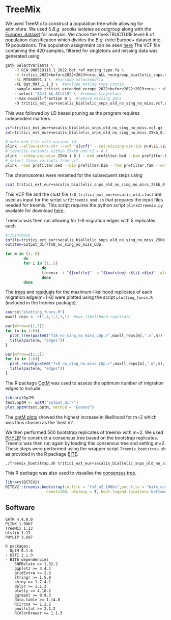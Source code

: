 # TreeMix
We used TreeMix to construct a population tree while allowing for admixture. We used 5 _B.g. secalis_ isolates as outgroup along with the [Europe+ dataset](../Datasets/Datasets.md) for analysis. We chose the fineSTRUCTURE level-8 of population classification which divides the _B.g. tritici_ Europe+ dataset into 19 populations. The population assignment can be seen [here](fs8_tritici_ext_eur+secalis_old.clust) The VCF file containing the 420 samples, filtered for singletons and missing data was generated using
```bash
gatk SelectVariants \
    -R GCA_900519115.1_2022_bgt_ref_mating_type.fa \
    -V tritici_2022+before2022+2023+ncsu_ALL_+outgroup_biallelic_snps.vcf.gz \
    -XL MT880591.1 \  #exclude mitochondria
    -XL Bgt_MAT_1_1_3 \  #exclude mating type contig
    -sample-name tritici_extended_europe_2022+before2022+2023+ncsu_+_old_rye.args \  #list of samples to include
    --select "AC>1 && AC<419" \  #remove singletons
    --max-nocall-fraction 0 \  #remove missing data
    -O tritici_ext_eur+secalis_biallelic_snps_old_no_sing_no_miss.vcf.gz
```
This was followed by LD based pruning as the program requires independent markers.
```bash
vcf=tritici_ext_eur+secalis_biallelic_snps_old_no_sing_no_miss.vcf.gz
out=tritici_ext_eur+secalis_biallelic_snps_old_no_sing_no_miss_25kb_0.1_LDp

# make bed file with variant id
plink --allow-extra-chr --vcf "${vcf}" --set-missing-var-ids @:#\$1,\$2 --make-bed --double-id --out prefilter --threads 2
# identify variants within 25>Kb and r2 > 0.1
plink --indep-pairwise 25kb 1 0.1 --bed prefilter.bed --bim prefilter.bim --fam prefilter.fam --double-id --allow-extra-chr --threads 2  --out $out
# select those variants from vcf
plink --bed prefilter.bed --bim prefilter.bim --fam prefilter.fam --extract "${out}.prune.in" --recode vcf-iid bgz --out $out --double-id --allow-extra-chr --threads 2
```
The chromosomes were renamed for the subsequent steps using
``` bash
zcat tritici_ext_eur+secalis_biallelic_snps_old_no_sing_no_miss_25kb_0.1_LDp.vcf.gz | sed 's/LR0269[0-9][0-9].1_chr//g' > tritici_ext_eur+secalis_biallelic_snps_old_no_sing_no_miss_25kb_0.1_LDp_renamed_chr.vcf && bgzip tritici_ext_eur+secalis_biallelic_snps_old_no_sing_no_miss_25kb_0.1_LDp_renamed_chr.vcf && tabix -p vcf tritici_ext_eur+secalis_biallelic_snps_old_no_sing_no_miss_25kb_0.1_LDp_renamed_chr.vcf.gz
```
This VCF file and the clust file `fs8_tritici_ext_eur+secalis_old.clust` are used as input for the script `vcf2treemix_mod.sh` that prepares the input files needed for treemix. This script requires the python script `plink2treemix.py` available for download [here](https://bitbucket.org/nygcresearch/treemix/downloads/).

Treemix was then run allowing for 1-8 migration edges with 5 replicates each
```bash
#!/bin/bash  
infile=tritici_ext_eur+secalis_biallelic_snps_old_no_sing_no_miss_25kb_0.1_LDp_renamed_chr.treemix.frq.gz
outstem=output_dir/fs8_no_sing_no_miss_LDp

for m in {1..8}
        do
        for i in {1..5}
                do
                treemix -i "${infile}" -o "${outstem}.r${i}.m${m}" -global -m ${m} -root secalis -bootstrap -k 500 -seed ${RANDOM}
                done
        done
```
The [trees](fs8_m1-6_maxLL_tree.pdf) and [residuals](fs8_m1-6_maxLL_residuals.pdf) for the maximum-likelihood replicates of each migration edge(m=1-6) were plotted using the script `plotting_funcs.R` (included in the treemix package).
```R
source("plotting_funcs.R")
maxll_reps <- c(1,4,1,2,3,1)  #max-likelihood replicate

par(mfrow=c(2,3))
for (m in 1:6){
  plot_tree(paste0("fs8_no_sing_no_miss_LDp.r",maxll_reps[m],".m",m))
  title(paste(m, "edges"))
}

par(mfrow=c(2,3))
for (m in 1:6){
  plot_resid(paste0("fs8_no_sing_no_miss_LDp.r",maxll_reps[m],".m",m), "pops_fs8", cex = 0.8)
  title(paste(m, "edges"))
}
```

The R package [OptM](https://cran.r-project.org/web/packages/OptM/index.html) was used to assess the optimum number of migration edges to include. 
```R
library(OptM)
test.optM <- optM("output_dir/")
plot_optM(test.optM, method = "Evanno")
```
The [optM plots](optM_plots.pdf) showed the highest increase in likelihood for m=2 which was thus chosen as the 'best m'. 

We then performed 500 bootstrap replicates of treemix with m=2. We used [PHYLIP](https://phylipweb.github.io/phylip/) to construct a consensus tree based on the bootstrap replicates. Treemix was then run again by loading this consensus tree and setting m=2. These steps were performed using the wrapper script `Treemix_bootstrap.sh` as provided in the R package [BITE](https://github.com/marcomilanesi/BITE).
```bash
./Treemix_bootstrap.sh tritici_ext_eur+secalis_biallelic_snps_old_no_sing_no_miss_25kb_0.1_LDp_renamed_chr.treemix.frq.gz 2 2 500 secalis 100 phylip-3.697/exe/consense fs8_m2_100bs
```
This R package was also used to visualise the [consensus tree](fs8_m2_bs100_cons_tree.pdf).
```R
library(BITEV2)
BITEV2::treemix.bootstrap(in.file = "fs8_m2_100bs",out.file = "bite_out_m2",phylip.file = "fs8_m2_100bs_outtree.newick",
                  nboot=100, plotmig = T, boot.legend.location='bottomright')

```
## Software
```
GATK 4.4.0.0
PLINK 1.90b7
TreeMix 1.13
htslib 1.17
PHYLIP 3.697

R packages:
- OptM 0.1.6
- BITE 2.1.0
- BITE dependencies
    SNPRelate >= 1.32.2
    ggplot2 >= 3.4.2
    gridExtra >= 2.3
    stringr >= 1.5.0
    shiny >= 1.7.4.1
    dplyr >= 1.1.2
    plotly >= 4.10.2
    ggrepel >= 0.9.3
    data.table >= 1.14.8
    RCircos >= 1.2.2
    poolfstat >= 2.1.2
    RColorBrewer >= 1.1-3
```
